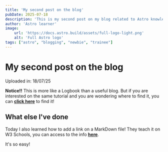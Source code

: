 ```yaml
---
title: 'My second post on the blog'
pubDate: 2025-07-18
description: 'This is my second post on my blog related to Astro knowledge.'
author: 'Astro learner'
image:
    url: 'https://docs.astro.build/assets/full-logo-light.png'
    alt: 'Full Astro logo'
tags: ["astro", "blogging", "newbie", "trainee"]
---
```

# My second post on the blog

Uploaded in: 18/07/25

**Notice!!**
This is more like a Logbook than a useful blog. But if you are interested on the same tutorial and you are wondering where to find it, you can [**click here**](https://docs.astro.build/es/tutorial/0-introduction/) to find it!

## What else I've done

Today I also learned how to add a link on a MarkDown file! They teach it on W3 Schools, you can access to the info [**here**](https://www.w3schools.io/file/markdown-links/).

It's so easy!